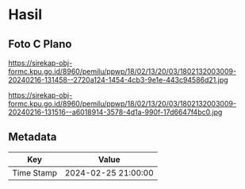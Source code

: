 # Hasil

## Foto C Plano

https://sirekap-obj-formc.kpu.go.id/8960/pemilu/ppwp/18/02/13/20/03/1802132003009-20240216-131458--2720a124-1454-4cb3-9e1e-443c94586d21.jpg

https://sirekap-obj-formc.kpu.go.id/8960/pemilu/ppwp/18/02/13/20/03/1802132003009-20240216-131516--a6018914-3578-4d1a-990f-17d6647f4bc0.jpg


## Metadata

| Key        | Value               |
| ---------- | ------------------- |
| Time Stamp | 2024-02-25 21:00:00 |



